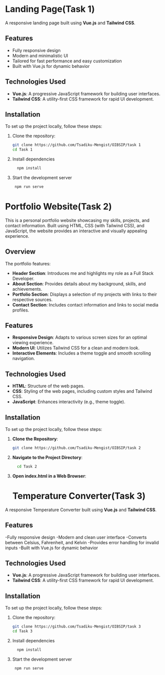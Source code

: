 # Landing Page(Task 1)

A responsive landing page built using **Vue.js** and **Tailwind CSS**.

## Features

- Fully responsive design
- Modern and minimalistic UI
- Tailored for fast performance and easy customization
- Built with Vue.js for dynamic behavior

## Technologies Used

- **Vue.js**: A progressive JavaScript framework for building user interfaces.
- **Tailwind CSS**: A utility-first CSS framework for rapid UI development.

## Installation

To set up the project locally, follow these steps:

1. Clone the repository:
   ```bash
   git clone https://github.com/Tsadiku-Mengist/OIBSIP/task 1
   cd Task 1

2. Install dependencies
   ```bash
     npm install

3. Start the development server
   ```bash
    npm run serve

   
# Portfolio Website(Task 2)

This is a personal portfolio website showcasing my skills, projects, and contact information. Built using HTML, CSS (with Tailwind CSS), and JavaScript, the website provides an interactive and visually appealing experience.

## Overview

The portfolio features:
- **Header Section**: Introduces me and highlights my role as a Full Stack Developer.
- **About Section**: Provides details about my background, skills, and achievements.
- **Portfolio Section**: Displays a selection of my projects with links to their respective sources.
- **Contact Section**: Includes contact information and links to social media profiles.

## Features

- **Responsive Design**: Adapts to various screen sizes for an optimal viewing experience.
- **Modern UI**: Utilizes Tailwind CSS for a clean and modern look.
- **Interactive Elements**: Includes a theme toggle and smooth scrolling navigation.

## Technologies Used

- **HTML**: Structure of the web pages.
- **CSS**: Styling of the web pages, including custom styles and Tailwind CSS.
- **JavaScript**: Enhances interactivity (e.g., theme toggle).

## Installation

To set up the project locally, follow these steps:

1. **Clone the Repository**:
   ```bash
   git clone https://github.com/Tsadiku-Mengist/OIBSIP/task 2

2. **Navigate to the Project Directory**:
   ```bash
     cd Task 2
   
 3. **Open index.html in a Web Browser**:


    # Temperature Converter(Task 3)

A responsive Temperature Converter built using **Vue.js** and **Tailwind CSS**.

## Features

-Fully responsive design
-Modern and clean user interface
-Converts between Celsius, Fahrenheit, and Kelvin
-Provides error handling for invalid inputs
-Built with Vue.js for dynamic behavior

## Technologies Used

- **Vue.js**: A progressive JavaScript framework for building user interfaces.
- **Tailwind CSS**: A utility-first CSS framework for rapid UI development.

## Installation

To set up the project locally, follow these steps:

1. Clone the repository:
   ```bash
   git clone https://github.com/Tsadiku-Mengist/OIBSIP/task 3
   cd Task 3

2. Install dependencies
   ```bash
     npm install

3. Start the development server
   ```bash
    npm run serve
   
